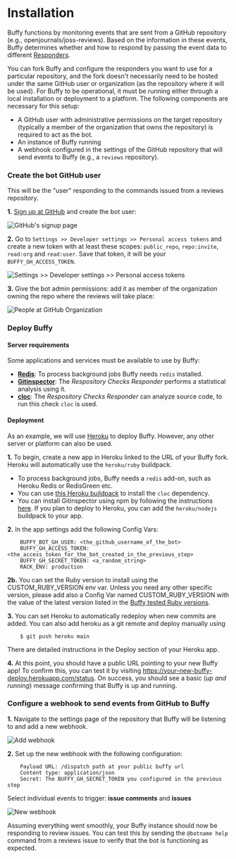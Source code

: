 Installation
============

Buffy functions by monitoring events that are sent from a GitHub repository (e.g., openjournals/joss-reviews). Based on the information in these events, Buffy determines whether and how to respond by passing the event data to different [Responders](https://api.rubyonrails.org/v4.1/classes/ActionController/Responder.html).

You can fork Buffy and configure the responders you want to use for a particular repository, and the fork doesn't necessarily
need to be hosted under the same GitHub user or organization (as the repository where it will be used). For Buffy to be operational, it must be running either through a local installation or deployment to a platform. The following components are necessary for this setup:

- A GitHub user with administrative permissions on the target repository (typically a member of the organization that owns the repository) is required to act as the bot.
- An instance of Buffy running
- A webhook configured in the settings of the GitHub repository that will send events to Buffy (e.g., a `reviews` repository).

### Create the bot GitHub user

This will be the "user" responding to the commands issued from a reviews repository.

**1.** [Sign up at GitHub](https://github.com/join) and create the bot user:

  ![GitHub's signup page](./images/signup.png "GitHub's signup page")


**2.** Go to `Settings >> Developer settings >> Personal access tokens` and create a new token with at least these scopes: `public_repo`, `repo:invite`, `read:org` and `read:user`. Save that token, it will be your `BUFFY_GH_ACCESS_TOKEN`.

  ![Settings >> Developer settings >> Personal access tokens](./images/access_token.png "Settings >> Developer settings >> Personal access tokens")


**3.** Give the bot admin permissions: add it as member of the organization owning the repo where the reviews will take place:

  ![People at GitHub Organization](./images/people.png "People at GitHub Organization")


### Deploy Buffy

#### Server requirements

Some applications and services must be available to use by Buffy:

- **[Redis](https://redis.io/)**: To process background jobs Buffy needs `redis` installed.
- **[Gitinspector](https://github.com/ejwa/gitinspector)**: The *Respository Checks Responder* performs a statistical analysis using it.
- **[cloc](https://github.com/AlDanial/cloc)**: The *Respository Checks Responder* can analyze source code, to run this check `cloc` is used.

#### Deployment

As an example, we will use [Heroku](https://www.heroku.com) to deploy Buffy. However, any other server or platform can also be used.

**1.** To begin, create a new app in Heroku linked to the URL of your Buffy fork. Heroku will automatically use the `heroku/ruby` buildpack.

- To process background jobs, Buffy needs a `redis` add-on, such as Heroku Redis or RedisGreen etc.
- You can use [this Heroku buildpack](https://github.com/openjournals/heroku-buildpack-cloc) to install the `cloc` dependency.
- You can install Gitinspector using npm by following the instructions [here](https://www.npmjs.com/package/gitinspector). If you plan to deploy to Heroku, you can add the `heroku/nodejs` buildpack to your app.

**2.** In the app settings add the following Config Vars:

        BUFFY_BOT_GH_USER: <the_github_username_of_the_bot>
        BUFFY_GH_ACCESS_TOKEN: <the_access_token_for_the_bot_created_in_the_previous_step>
        BUFFY_GH_SECRET_TOKEN: <a_random_string>
        RACK_ENV: production

**2b.** You can set the Ruby version to install using the CUSTOM_RUBY_VERSION env var. Unless you need any other specific version, please add also a Config Var named CUSTOM_RUBY_VERSION with the value of the latest version listed in the [Buffy tested Ruby versions](https://github.com/openjournals/buffy/blob/main/.github/workflows/tests.yml#L10).


**3.** You can set Heroku to automatically redeploy when new commits are added. You can also add heroku as a git remote and deploy manually using

        $ git push heroku main

  There are detailed instructions in the Deploy section of your Heroku app.

**4.** At this point, you should have a public URL pointing to your new Buffy app! To confirm this, you can test it by visiting https://your-new-buffy-deploy.herokuapp.com/status. On success, you should see a basic (*up and running*) message confirming that Buffy is up and running.


### Configure a webhook to send events from GitHub to Buffy

**1.** Navigate to the settings page of the repository that Buffy will be listening to and add a new webhook.

  ![Add webhook](./images/new_webhook.png "Add webhook")

**2.** Set up the new webhook with the following configuration:

        Payload URL: /dispatch path at your public buffy url
        Content type: application/json
        Secret: The BUFFY_GH_SECRET_TOKEN you configured in the previous step

  Select individual events to trigger: **issue comments** and **issues**
  
  ![New webhook](./images/webhook.png "New webhook")


Assuming everything went smoothly, your Buffy instance should now be responding to review issues. You can test this by sending the `@botname help` command from a reviews issue to verify that the bot is functioning as expected.

